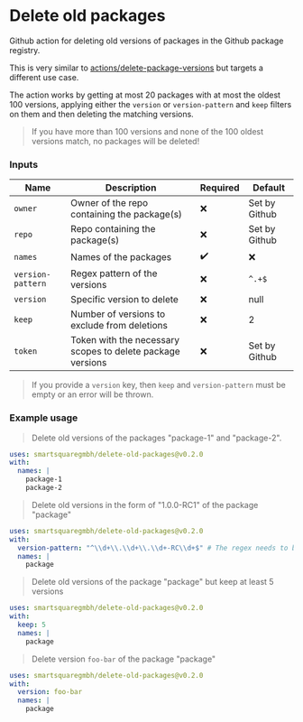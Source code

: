 # Delete old packages

Github action for deleting old versions of packages in the Github package registry.

This is very similar to [actions/delete-package-versions](https://github.com/actions/delete-package-versions)
but targets a different use case.

The action works by getting at most 20 packages with at most the oldest 100 versions,
applying either the `version` or `version-pattern` and `keep` filters on them and then deleting the matching versions.

> If you have more than 100 versions and none of the 100 oldest versions match, no packages will be deleted!

### Inputs

| Name              | Description                                                | Required           | Default       |
|-------------------|------------------------------------------------------------|--------------------|---------------|
| `owner`           | Owner of the repo containing the package(s)                | :x:                | Set by Github |
| `repo`            | Repo containing the package(s)                             | :x:                | Set by Github |
| `names`           | Names of the packages                                      | :heavy_check_mark: | :x:           |
| `version-pattern` | Regex pattern of the versions                              | :x:                | `^.+$`        |
| `version`         | Specific version to delete                                 | :x:                | null          |
| `keep`            | Number of versions to exclude from deletions               | :x:                | 2             |
| `token`           | Token with the necessary scopes to delete package versions | :x:                | Set by Github |

> If you provide a `version` key, then `keep` and `version-pattern` must be empty or an error will be thrown.

### Example usage

> Delete old versions of the packages "package-1" and "package-2".

```yaml
uses: smartsquaregmbh/delete-old-packages@v0.2.0
with:
  names: |
    package-1
    package-2
```

> Delete old versions in the form of "1.0.0-RC1" of the package "package"

```yaml
uses: smartsquaregmbh/delete-old-packages@v0.2.0
with:
  version-pattern: "^\\d+\\.\\d+\\.\\d+-RC\\d+$" # The regex needs to be escaped!
  names: |
    package
```

> Delete old versions of the package "package" but keep at least 5 versions

```yaml
uses: smartsquaregmbh/delete-old-packages@v0.2.0
with:
  keep: 5
  names: |
    package
```

> Delete version `foo-bar` of the package "package"

```yaml
uses: smartsquaregmbh/delete-old-packages@v0.2.0
with:
  version: foo-bar
  names: |
    package
```
